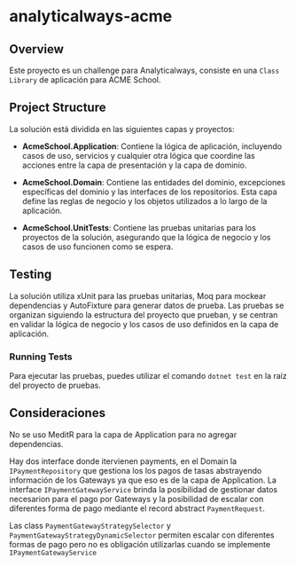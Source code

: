 # analyticalways-acme

## Overview

Este proyecto es un challenge para Analyticalways, consiste en una `Class Library` de aplicación para ACME School.

## Project Structure

La solución está dividida en las siguientes capas y proyectos:

- **AcmeSchool.Application**: Contiene la lógica de aplicación, incluyendo casos de uso, servicios y cualquier otra lógica que coordine las acciones entre la capa de presentación y la capa de dominio.
    
- **AcmeSchool.Domain**: Contiene las entidades del dominio, excepciones específicas del dominio y las interfaces de los repositorios. Esta capa define las reglas de negocio y los objetos utilizados a lo largo de la aplicación.

- **AcmeSchool.UnitTests**: Contiene las pruebas unitarias para los proyectos de la solución, asegurando que la lógica de negocio y los casos de uso funcionen como se espera.

## Testing

La solución utiliza xUnit para las pruebas unitarias, Moq para mockear dependencias y AutoFixture para generar datos de prueba. Las pruebas se organizan siguiendo la estructura del proyecto que prueban, y se centran en validar la lógica de negocio y los casos de uso definidos en la capa de aplicación.

### Running Tests

Para ejecutar las pruebas, puedes utilizar el comando `dotnet test` en la raíz del proyecto de pruebas.

## Consideraciones
No se uso MeditR para la capa de Application para no agregar dependencias.

Hay dos interface donde itervienen payments, en el Domain la `IPaymentRepository` que gestiona los los pagos de tasas abstrayendo información de los Gateways ya que eso es de la capa de Application. La interface `IPaymentGatewayService` brinda la posibilidad de gestionar datos necesarion para el pago por Gateways y la posibilidad de escalar con diferentes forma de pago mediante el record abstract `PaymentRequest`.


Las class `PaymentGatewayStrategySelector` y `PaymentGatewayStrategyDynamicSelector` permiten escalar con diferentes formas de pago pero no es obligación utilizarlas cuando se implemente `IPaymentGatewayService`